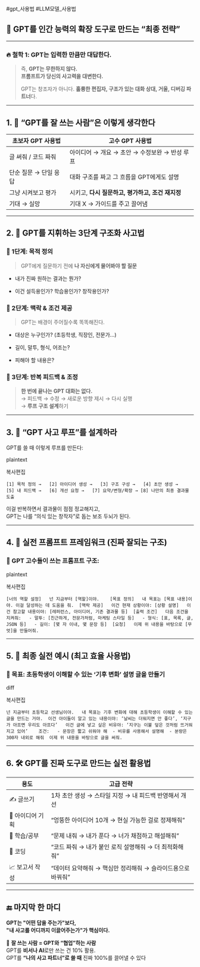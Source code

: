 #gpt_사용법 #LLM모델_사용법
## 🧠 GPT를 인간 능력의 확장 도구로 만드는 “최종 전략”

---

### 🔥 철학 1: **GPT는 입력한 만큼만 대답한다.**

> 즉, **GPT는 무한하지 않다.**  
> **프롬프트가 당신의 사고력을 대변한다.**
> 
> GPT는 창조자가 아니다. **훌륭한 편집자, 구조가 있는 대화 상대, 거울, 디버깅 파트너**다.

---

## 1. 🧬 “GPT를 잘 쓰는 사람”은 이렇게 생각한다

|초보자 GPT 사용법|고수 GPT 사용법|
|---|---|
|글 써줘 / 코드 짜줘|아이디어 → 개요 → 초안 → 수정보완 → 반성 루프|
|단순 질문 → 단일 응답|대화 구조를 짜고 그 흐름을 GPT에게도 설명|
|그냥 시켜보고 평가|시키고, **다시 질문하고, 평가하고, 조건 재지정**|
|기대 → 실망|기대 X → 가이드를 주고 끌어냄|

---

## 2. 📐 **GPT를 지휘하는 3단계 구조화 사고법**

### 🎯 1단계: 목적 정의

> GPT에게 질문하기 전에 **나 자신에게 물어봐야 할 질문**

- 내가 진짜 원하는 결과는 뭔가?
    
- 이건 설득용인가? 학습용인가? 창작용인가?
    

### 🧰 2단계: 맥락 & 조건 제공

> GPT는 배경이 주어질수록 똑똑해진다.

- 대상은 누구인가? (초등학생, 직장인, 전문가…)
    
- 길이, 말투, 형식, 어조는?
    
- 피해야 할 내용은?
    

### 🔄 3단계: 반복 피드백 & 조정

> **한 번에 끝나는 GPT 대화는 없다.**  
> → 피드백 → 수정 → 새로운 방향 제시 → 다시 실행  
> → **루프 구조 설계**하기

---

## 3. 🧠 “GPT 사고 루프”를 설계하라

GPT를 쓸 때 이렇게 루프를 만든다:

plaintext

복사편집

`[1] 목적 정의 →   [2] 아이디어 생성 →   [3] 구조 구성 →   [4] 초안 생성 →   [5] 내 피드백 →   [6] 개선 요청 →   [7] 요약/변형/확장 → [8] 나만의 최종 결과물 도출`

이걸 반복하면서 결과물이 점점 정교해지고,  
GPT는 나를 “의식 있는 창작자”로 돕는 보조 두뇌가 된다.

---

## 4. 🧠 실전 프롬프트 프레임워크 (진짜 잘되는 구조)

### 📄 GPT 고수들이 쓰는 프롬프트 구조:

plaintext

복사편집

`[너의 역할 설정]   넌 지금부터 [역할]이야.    [목표 정의]   내 목표는 [목표 내용]이야. 이걸 달성하는 데 도움을 줘.  [맥락 제공]   이건 현재 상황이야: [상황 설명]   이건 참고할 내용이야: [레퍼런스, 아이디어, 기존 결과물 등]  [출력 조건]   다음 조건을 지켜줘:   - 말투: [친근하게, 전문가처럼, 마케팅 스타일 등]   - 형식: [표, 목록, 글, JSON 등]   - 길이: [몇 자 이내, 몇 문장 등]  [요청]   이제 위 내용을 바탕으로 [무엇]을 만들어줘.`

---

## 5. 🧪 최종 실전 예시 (최고 효율 사용법)

### 🎯 목표: **초등학생이 이해할 수 있는 ‘기후 변화’ 설명 글을 만들기**

diff

복사편집

`넌 지금부터 초등학교 선생님이야.   내 목표는 기후 변화에 대해 초등학생이 이해할 수 있는 글을 만드는 거야.  이건 아이들이 알고 있는 내용이야: ‘날씨는 더워지면 안 좋다’, ‘지구가 아프면 우리도 아프다’   이건 글에 넣고 싶은 비유야: ‘지구는 이불 덮은 것처럼 뜨거워지고 있어’    조건:   - 문장은 짧고 쉬워야 해  - 비유를 사용해서 설명해  - 분량은 300자 내외로 해줘  이제 위 내용을 바탕으로 글을 써줘.`

---

## 6. 🛠 GPT를 진짜 도구로 만드는 실전 활용법

|용도|고급 전략|
|---|---|
|✍️ 글쓰기|1차 초안 생성 → 스타일 지정 → 내 피드백 반영해서 개선|
|🧠 아이디어 기획|“엉뚱한 아이디어 10개 → 현실 가능한 걸로 정제해줘”|
|🧪 학습/공부|“문제 내줘 → 내가 푼다 → 너가 채점하고 해설해줘”|
|🧰 코딩|“코드 짜줘 → 내가 붙인 로직 설명해줘 → 더 최적화해줘”|
|📈 보고서 작성|“데이터 요약해줘 → 핵심만 정리해줘 → 슬라이드용으로 바꿔줘”|

---

## 🔚 마지막 한 마디

**GPT는 "어떤 답을 주는가"보다,  
"내 사고를 어디까지 이끌어주는가"가 핵심이다.**

📌 **잘 쓰는 사람 = GPT와 “협업”하는 사람**  
GPT를 **비서나 AI**로만 쓰는 건 10% 활용.  
GPT를 **“나의 사고 파트너”로 쓸 때** 진짜 100%를 끌어낼 수 있다



